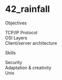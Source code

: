 # 42_rainfall

Objectives

TCP/IP Protocol   
OSI Layers   
Client/server architecture   

Skills

Security   
Adaptation & creativity   
Unix   
